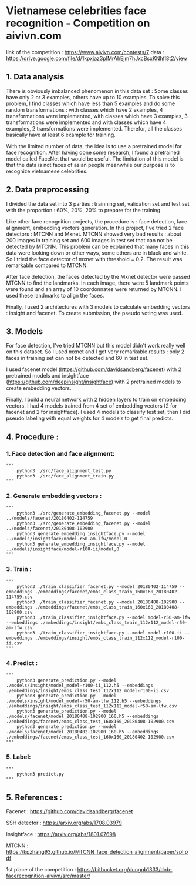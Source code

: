 # Vietnamese celebrities face recognition - Competition on aivivn.com

link of the competition : https://www.aivivn.com/contests/7
data : https://drive.google.com/file/d/1kpxjaz3pIMrAhEjm7hJxcBsxKNhfl8t2/view

## 1. Data analysis

There is obviously imbalanced phenomenon in this data set : Some classes have only 2 or 3 examples, others have up to 10 examples. To solve this problem, I find classes which have less than 5 examples and do some random transformations : with classes which have 2 examples, 4 transformations were implemented, with classes which have 3 examples, 3 transformations were implemented and with classes which have 4 examples, 2 transformations were implemented. Therefor, all the classes basically have at least 6 example for training. 

With the limited number of data, the idea is to use a pretrained model for face recognition. After having done some research, I found a pretrained model called FaceNet that would be useful. The limitation of this model is that the data is not faces of asian people meanwhile our purpose is to recognize vietnamese celebrities. 

## 2. Data preprocessing
I divided the data set into 3 parties : trainning set, validation set and test set with the proportion : 60%, 20%, 20% to prepare for the training.

Like other face recognition projects, the procedure is : face detection, face alignment, embedding vectors generation.
In this project, I've tried 2 face detectors :  MTCNN and Mxnet. MTCNN showed very bad results : about 200 images in training set and 600 images in test set that can not be detected by MTCNN. This problem can be explained that many faces in this data were looking down or other ways, some others are in black and white. So I tried the face detector of mxnet with threshold = 0.2. The result was remarkable compared to MTCNN. 

After face detection, the faces detected by the Mxnet detector were passed MTCNN to find the landmarks. In each image, there were 5 landmark points were found and an array of 10 coordonnates were returned by MTCNN. I used these landmarks to align the faces. 

Finally, I used 2 architectures with 3 models to calculate embedding vectors : insight and facenet. To create submission, the pseudo voting was used.
## 3. Models 
For face detection, I've tried MTCNN but this model didn't work really well on this dataset. So I used mxnet and I got very remarkable results : only 2 faces in training set can not be detected and 60 in test set. 

I used facenet model (https://github.com/davidsandberg/facenet) with 2 pretrained models and insightface (https://github.com/deepinsight/insightface) with 2 pretrained models to create embedding vectors. 

Finally, I build a neural network with 2 hidden layers to train on embedding vectors. I had 4 models trained from 4 set of embedding vectors (2 for facenet and 2 for insightface). I used 4 models to classify test set, then I did pseudo labeling with equal weights for 4 models to get final predicts. 


## 4. Procedure :

### 1. Face detection and face alignment:
    """
        python3 ./src/face_alignment_test.py 
        python3 ./src/face_alignment_train.py
    """

### 2. Generate embedding vectors : 
    """
        python3 ./src/generate_embedding_facenet.py --model ../models/facenet/20180402-114759 
        python3 ./src/generate_embedding_facenet.py --model ../models/facenet/20180408-102900
        python3 generate_embedding_insightface.py --model ../models/insightface/model-r50-am-lfw/model,0
        python3 generate_embedding_insightface.py --model ../models/insightface/model-r100-ii/model,0
    """

### 3. Train :
    """
        python3 ./train_classifier_facenet.py --model 20180402-114759 --embeddings ./embeddings/facenet/embs_class_train_160x160_20180402-114759.csv
        python3 ./train_classifier_facenet.py --model 20180408-102900 --embeddings ./embeddings/facenet/embs_class_train_160x160_20180408-102900.csv
        python3 ./train_classifier_insightface.py --model model-r50-am-lfw --embeddings ./embeddings/insight/embs_class_train_112x112_model-r50-am-lfw.csv
        python3 ./train_classifier_insightface.py --model model-r100-ii --embeddings ./embeddings/insight/embs_class_train_112x112_model-r100-ii.csv
    """

### 4. Predict : 
    """
        python3 generate_prediction.py --model ./models/insight/model_model-r100-ii_112.h5 --embeddings ./embeddings/insight/embs_class_test_112x112_model-r100-ii.csv
        python3 generate_prediction.py --model ./models/insight/model_model-r50-am-lfw_112.h5 --embeddings ./embeddings/insight/embs_class_test_112x112_model-r50-am-lfw.csv
        python3 generate_prediction.py --model ./models/facenet/model_20180408-102900_160.h5 --embeddings ./embeddings/facenet/embs_class_test_160x160_20180408-102900.csv
        python3 generate_prediction.py --model ./models/facenet/model_20180402-102900_160.h5 --embeddings ./embeddings/facenet/embs_class_test_160x160_20180402-102900.csv
    """

### 5. Label:
    """
        python3 predict.py
    """

## 5. References : 
Facenet : https://github.com/davidsandberg/facenet

SSH detector : https://arxiv.org/abs/1708.03979

Insightface : https://arxiv.org/abs/1801.07698

MTCNN : https://kpzhang93.github.io/MTCNN_face_detection_alignment/paper/spl.pdf

1st place of the competition : https://bitbucket.org/dungnb1333/dnb-facerecognition-aivivn/src/master/

